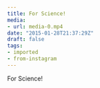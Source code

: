 ```yaml
---
title: For Science!
media:
- url: media-0.mp4
date: "2015-01-28T21:37:29Z"
draft: false
tags:
- imported
- from-instagram
---
```

For Science\!
